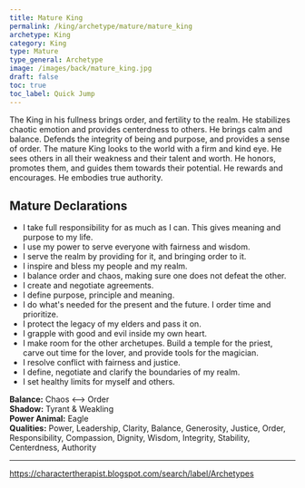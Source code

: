 ```yaml
---
title: Mature King
permalink: /king/archetype/mature/mature_king
archetype: King
category: King
type: Mature
type_general: Archetype
image: /images/back/mature_king.jpg
draft: false
toc: true
toc_label: Quick Jump
---
```

 The King in his fullness brings order, and fertility to the realm. He stabilizes chaotic emotion and provides centerdness to others. He brings calm and balance. Defends the integrity of being and purpose, and provides a sense of order. The mature King looks to the world with a firm and kind eye. He sees others in all their weakness and their talent and worth. He honors, promotes them, and guides them towards their potential. He rewards and encourages. He embodies true authority.   
  
  
## Mature Declarations    
- I take full responsibility for as much as I can. This gives meaning and purpose to my life.   
- I use my power to serve everyone with fairness and wisdom.   
- I serve the realm by providing for it, and bringing order to it.   
- I inspire and bless my people and my realm.  
- I balance order and chaos, making sure one does not defeat the other.   
- I create and negotiate agreements.   
- I define purpose, principle and meaning.  
- I do what's needed for the present and the future. I order time and prioritize.  
- I protect the legacy of my elders and pass it on.   
- I grapple with good and evil inside my own heart.  
- I make room for the other archetupes. Build a temple for the priest, carve out time for the lover, and provide tools for the magician.   
- I resolve conflict with fairness and justice.  
- I define, negotiate and clarify the boundaries of my realm.   
- I set healthy limits for myself and others.   
  
**Balance:** Chaos <--> Order    
**Shadow:** Tyrant & Weakling    
**Power Animal:** Eagle    
**Qualities:** Power, Leadership, Clarity, Balance, Generosity, Justice, Order, Responsibility, Compassion, Dignity, Wisdom, Integrity, Stability, Centerdness, Authority  
  
---  
  
https://charactertherapist.blogspot.com/search/label/Archetypes  

